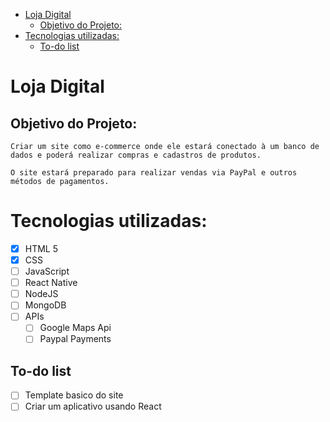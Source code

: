- [Loja Digital](#loja-digital)
  - [Objetivo do Projeto:](#objetivo-do-projeto)
- [Tecnologias utilizadas:](#tecnologias-utilizadas)
  - [To-do list](#to-do-list)

# Loja Digital

## Objetivo do Projeto:

    Criar um site como e-commerce onde ele estará conectado à um banco de dados e poderá realizar compras e cadastros de produtos.

    O site estará preparado para realizar vendas via PayPal e outros métodos de pagamentos.

# Tecnologias utilizadas:

- [x] HTML 5
- [x] CSS
- [ ] JavaScript
- [ ] React Native
- [ ] NodeJS
- [ ] MongoDB
- [ ] APIs
  - [ ] Google Maps Api
  - [ ] Paypal Payments

## To-do list

- [ ] Template basico do site
- [ ] Criar um aplicativo usando React
